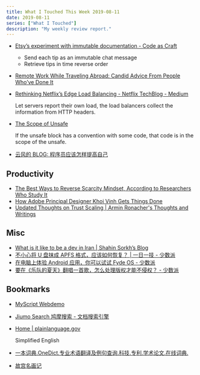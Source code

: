```yaml
---
title: What I Touched This Week 2019-08-11
date: 2019-08-11
series: ["What I Touched"]
description: "My weekly review report."
---
```


* [Etsy’s experiment with immutable documentation - Code as Craft](https://codeascraft.com/2018/10/10/etsys-experiment-with-immutable-documentation/)

    - Send each tip as an immutable chat message
    - Retrieve tips in time reverse order

* [Remote Work While Traveling Abroad: Candid Advice From People Who’ve Done It](https://doist.com/blog/travel-remote-work-digital-nomad/)
* [Rethinking Netflix’s Edge Load Balancing - Netflix TechBlog - Medium](https://medium.com/netflix-techblog/netflix-edge-load-balancing-695308b5548c)

    Let servers report their own load, the load balancers collect the
    information from HTTP headers.

* [The Scope of Unsafe](https://www.ralfj.de/blog/2016/01/09/the-scope-of-unsafe.html)

    If the unsafe block has a convention with some code, that code is in the scope of the unsafe.

* [云风的 BLOG: 程序员应该怎样提高自己](https://blog.codingnow.com/2019/07/top_programmer.html)

## Productivity

* [The Best Ways to Reverse Scarcity Mindset, According to Researchers Who Study It](https://forge.medium.com/the-best-ways-to-reverse-scarcity-mindset-according-to-researchers-who-study-it-81fcfeb2754e)
* [How Adobe Principal Designer Khoi Vinh Gets Things Done](https://doist.com/blog/how-khoi-vinh-gets-things-done/)
* [Updated Thoughts on Trust Scaling | Armin Ronacher's Thoughts and Writings](http://lucumr.pocoo.org/2019/7/29/dependency-scaling/)

## Misc

* [What is it like to be a dev in Iran | Shahin Sorkh’s Blog](https://shahinsorkh.ir/2019/07/20/how-is-it-like-to-be-a-dev-in-iran?utm_campaign=Wanqu)
* [不小心将 U 盘抹成 APFS 格式，应该如何恢复？ | 一日一技 - 少数派](https://sspai.com/post/55703)
* [在电脑上体验 Android 应用，你可以试试 Fyde OS - 少数派](https://sspai.com/post/56068)
* [要在《乐队的夏天》翻唱一首歌，怎么处理版权才能不侵权？ - 少数派](https://sspai.com/post/55822)

## Bookmarks

* [MyScript Webdemo](https://webdemo.myscript.com/)
* [Jiumo Search 鸠摩搜索 - 文档搜索引擎](https://www.jiumodiary.com/)
* [Home | plainlanguage.gov](https://www.plainlanguage.gov/)

    Simplified English

* [一本词典.OneDict.专业术语翻译及例句查询.科技.专利.学术论文.在线词典.](http://www.onedict.com/index.php)
* [故宫名画记](https://m-minghuaji.dpm.org.cn/index)
